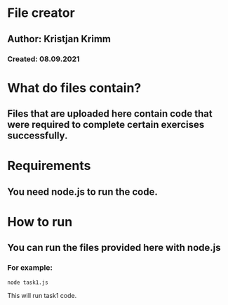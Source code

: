 # File creator

## Author: Kristjan Krimm

### Created: 08.09.2021

# What do files contain?

## Files that are uploaded here contain code that were required to complete certain exercises successfully.

# Requirements

## You need node.js to run the code.

# How to run

## You can run the files provided here with node.js

### For example: 

```
node task1.js
```

This will run task1 code.



